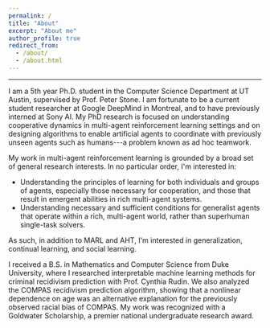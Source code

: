 ```yaml
---
permalink: /
title: "About"
excerpt: "About me"
author_profile: true
redirect_from: 
  - /about/
  - /about.html
---
```


------

I am a 5th year Ph.D. student in the Computer Science Department at UT Austin, supervised by Prof. Peter Stone. I am fortunate to be a current student researcher at Google DeepMind in Montreal, and to have previously interned at Sony AI. 
My PhD research is focused on understanding cooperative dynamics in multi-agent reinforcement learning settings and on designing algorithms to enable artificial agents to coordinate with previously unseen agents such as humans---a problem known as ad hoc teamwork. 

My work in multi-agent reinforcement learning is grounded by a broad set of general research interests. In no particular order, I'm interested in:

- Understanding the principles of learning for both individuals and groups of agents, especially those necessary for cooperation, and those that result in emergent abilities in rich multi-agent systems.
- Understanding necessary and sufficient conditions for generalist agents that operate within a rich, multi-agent world, rather than superhuman single-task solvers. 

As such, in addition to MARL and AHT, I'm interested in generalization, continual learning, and social learning.  

<!-- I am interested in how artificial agents might learn to coordinate with unseen agents---a problem known as ad hoc teamwork. My other research interests include decentralized cooperative multi-agent reinforcement learning, leveraging demonstration knowledge to improve sample efficiency of reinforcement learning, and representation learning for reinforcement learning.  -->

I received a B.S. in Mathematics and Computer Science from Duke University, where I researched interpretable machine learning methods for criminal recidivism prediction with Prof. Cynthia Rudin. We also analyzed the COMPAS recidivism prediction algorithm, showing that a nonlinear dependence on age was an alternative explanation for the previously observed racial bias of COMPAS. My work was recognized with a Goldwater Scholarship, a premier national undergraduate research award.